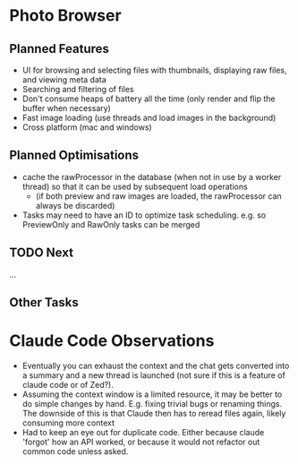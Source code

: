 # Photo Browser

## Planned Features

- UI for browsing and selecting files with thumbnails, displaying raw files, and viewing meta data
- Searching and filtering of files
- Don't consume heaps of battery all the time (only render and flip the buffer when necessary)
- Fast image loading (use threads and load images in the background)
- Cross platform (mac and windows)

## Planned Optimisations

- cache the rawProcessor in the database (when not in use by a worker thread) so that it can be used by subsequent load operations
  - (if both preview and raw images are loaded, the rawProcessor can always be discarded)
- Tasks may need to have an ID to optimize task scheduling. e.g. so PreviewOnly and RawOnly tasks can be merged

## TODO Next

...

## Other Tasks

# Claude Code Observations

- Eventually you can exhaust the context and the chat gets converted into a summary and a new thread is launched (not sure if this is a feature of claude code or of Zed?).
- Assuming the context window is a limited resource, it may be better to do simple changes by hand. E.g. fixing trivial bugs or renaming things. The downside of this is that Claude then has to reread files again, likely consuming more context
- Had to keep an eye out for duplicate code. Either because claude 'forgot' how an API worked, or because it would not refactor out common code unless asked.
